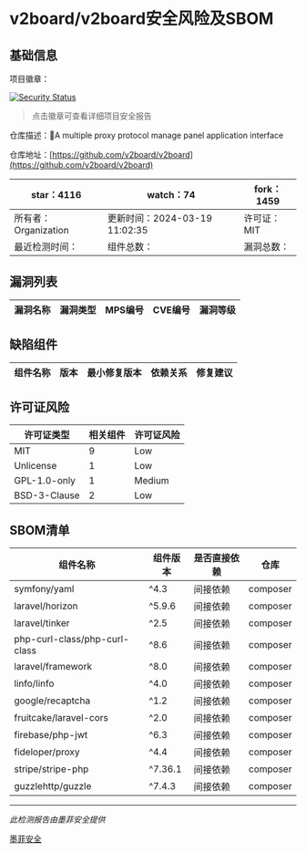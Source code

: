 # v2board/v2board安全风险及SBOM

## 基础信息

项目徽章：

[![Security Status](https://www.murphysec.com/platform3/v31/badge/1789027234493136896.svg)](https://www.murphysec.com/console/report/1695867961410482176/1789027234493136896)

> 点击徽章可查看详细项目安全报告

仓库描述：🚀A multiple proxy protocol manage panel application interface

仓库地址：[https://github.com/v2board/v2board](https://github.com/v2board/v2board)

| star：4116 | watch：74 | fork：1459 |
| ----------- | -------------- | ------------ |
| 所有者：Organization | 更新时间：2024-03-19 11:02:35 | 许可证：MIT |
| 最近检测时间： | 组件总数： | 漏洞总数： |




## 漏洞列表

| 漏洞名称 | 漏洞类型 | MPS编号 | CVE编号 | 漏洞等级 |
| ------- | ------ | ------- | ------ | ----- |





## 缺陷组件

| 组件名称 | 版本 | 最小修复版本 | 依赖关系 | 修复建议 |
| -------- | ---- | ------------ | -------- | -------- |





## 许可证风险

| 许可证类型 | 相关组件 | 许可证风险 |
| ---------- | -------- | ---------- |
|MIT|9|Low|
|Unlicense|1|Low|
|GPL-1.0-only|1|Medium|
|BSD-3-Clause|2|Low|




## SBOM清单

| 组件名称 | 组件版本 | 是否直接依赖 | 仓库 |
| -------- | -------- | ------------ | ---- |
|symfony/yaml|^4.3|间接依赖|composer|
|laravel/horizon|^5.9.6|间接依赖|composer|
|laravel/tinker|^2.5|间接依赖|composer|
|php-curl-class/php-curl-class|^8.6|间接依赖|composer|
|laravel/framework|^8.0|间接依赖|composer|
|linfo/linfo|^4.0|间接依赖|composer|
|google/recaptcha|^1.2|间接依赖|composer|
|fruitcake/laravel-cors|^2.0|间接依赖|composer|
|firebase/php-jwt|^6.3|间接依赖|composer|
|fideloper/proxy|^4.4|间接依赖|composer|
|stripe/stripe-php|^7.36.1|间接依赖|composer|
|guzzlehttp/guzzle|^7.4.3|间接依赖|composer|


------

*此检测报告由墨菲安全提供*

[墨菲安全](www.murphysec.com)